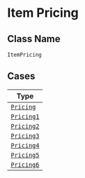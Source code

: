 
# Item Pricing

## Class Name

`ItemPricing`

## Cases

| Type |
|  --- |
| [`Pricing`](../../../doc/models/pricing.md) |
| [`Pricing1`](../../../doc/models/pricing-1.md) |
| [`Pricing2`](../../../doc/models/pricing-2.md) |
| [`Pricing3`](../../../doc/models/pricing-3.md) |
| [`Pricing4`](../../../doc/models/pricing-4.md) |
| [`Pricing5`](../../../doc/models/pricing-5.md) |
| [`Pricing6`](../../../doc/models/pricing-6.md) |

